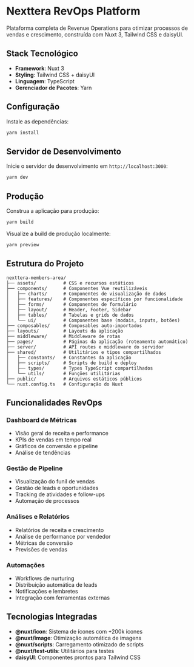 # Nexttera RevOps Platform

Plataforma completa de Revenue Operations para otimizar processos de vendas e crescimento, construída com Nuxt 3, Tailwind CSS e daisyUI.

## Stack Tecnológico

- **Framework**: Nuxt 3
- **Styling**: Tailwind CSS + daisyUI
- **Linguagem**: TypeScript
- **Gerenciador de Pacotes**: Yarn

## Configuração

Instale as dependências:

```bash
yarn install
```

## Servidor de Desenvolvimento

Inicie o servidor de desenvolvimento em `http://localhost:3000`:

```bash
yarn dev
```

## Produção

Construa a aplicação para produção:

```bash
yarn build
```

Visualize a build de produção localmente:

```bash
yarn preview
```

## Estrutura do Projeto

```
nexttera-members-area/
├── assets/          # CSS e recursos estáticos
├── components/      # Componentes Vue reutilizáveis
│   ├── charts/      # Componentes de visualização de dados
│   ├── features/    # Componentes específicos por funcionalidade
│   ├── forms/       # Componentes de formulário
│   ├── layout/      # Header, Footer, Sidebar
│   ├── tables/      # Tabelas e grids de dados
│   └── ui/          # Componentes base (modais, inputs, botões)
├── composables/     # Composables auto-importados
├── layouts/         # Layouts da aplicação
├── middleware/      # Middleware de rotas
├── pages/           # Páginas da aplicação (roteamento automático)
├── server/          # API routes e middleware do servidor
├── shared/          # Utilitários e tipos compartilhados
│   ├── constants/   # Constantes da aplicação
│   ├── scripts/     # Scripts de build e deploy
│   ├── types/       # Types TypeScript compartilhados
│   └── utils/       # Funções utilitárias
├── public/          # Arquivos estáticos públicos
└── nuxt.config.ts   # Configuração do Nuxt
```

## Funcionalidades RevOps

### Dashboard de Métricas

- Visão geral de receita e performance
- KPIs de vendas em tempo real
- Gráficos de conversão e pipeline
- Análise de tendências

### Gestão de Pipeline

- Visualização do funil de vendas
- Gestão de leads e oportunidades
- Tracking de atividades e follow-ups
- Automação de processos

### Análises e Relatórios

- Relatórios de receita e crescimento
- Análise de performance por vendedor
- Métricas de conversão
- Previsões de vendas

### Automações

- Workflows de nurturing
- Distribuição automática de leads
- Notificações e lembretes
- Integração com ferramentas externas

## Tecnologias Integradas

- **@nuxt/icon**: Sistema de ícones com +200k ícones
- **@nuxt/image**: Otimização automática de imagens
- **@nuxt/scripts**: Carregamento otimizado de scripts
- **@nuxt/test-utils**: Utilitários para testes
- **daisyUI**: Componentes prontos para Tailwind CSS
